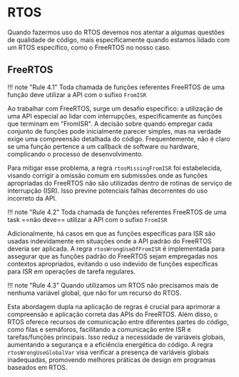 # RTOS

Quando fazermos uso do RTOS devemos nos atentar a algumas questões de qualidade de código, mais especificamente quando estamos lidado com um RTOS específico, como o FreeRTOS no nosso caso.

## FreeRTOS

!!! note "Rule 4.1"
    Toda chamada de funções referentes FreeRTOS de uma função deve utilizar a API com o sufixo `FromISR`

Ao trabalhar com FreeRTOS, surge um desafio específico: a utilização de uma API especial ao lidar com interrupções, especificamente as funções que terminam em "FromISR". A decisão sobre quando empregar cada conjunto de funções pode inicialmente parecer simples, mas na verdade exige uma compreensão detalhada do código. Frequentemente, não é claro se uma função pertence a um callback de software ou hardware, complicando o processo de desenvolvimento.

Para mitigar esse problema, a regra `rtosMissingFromISR` foi estabelecida, visando corrigir a omissão comum em submissões onde as funções apropriadas do FreeRTOS não são utilizadas dentro de rotinas de serviço de interrupção (ISR). Isso previne potenciais falhas decorrentes do uso incorreto da API.

!!! note "Rule 4.2"
    Toda chamada de funções referentes FreeRTOS de uma task ==não deve== utilizar a API com o sufixo `FromISR`

Adicionalmente, há casos em que as funções específicas para ISR são usadas indevidamente em situações onde a API padrão do FreeRTOS deveria ser aplicada. A regra `rtosWrongUseOfFromISR` é implementada para assegurar que as funções padrão do FreeRTOS sejam empregadas nos contextos apropriados, evitando o uso indevido de funções específicas para ISR em operações de tarefa regulares.

!!! note "Rule 4.3"
    Quando utilizamos um RTOS não precisamos mais de nenhuma variável global, que não for um recurso do RTOS.
    
Esta abordagem dupla na aplicação de regras é crucial para aprimorar a compreensão e aplicação correta das APIs do FreeRTOS. Além disso, o RTOS oferece recursos de comunicação entre diferentes partes do código, como filas e semáforos, facilitando a comunicação entre ISR e tarefas/funções principais. Isso reduz a necessidade de variáveis globais, aumentando a segurança e a eficiência energética do código. A regra `rtosWrongUseGlobalVar` visa verificar a presença de variáveis globais inadequadas, promovendo melhores práticas de design em programas baseados em RTOS.
